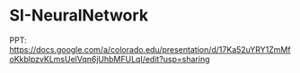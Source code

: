 # SI-NeuralNetwork

PPT: https://docs.google.com/a/colorado.edu/presentation/d/17Ka52uYRY1ZmMfoKkblpzvKLmsUelVqn6jUhbMFULqI/edit?usp=sharing
